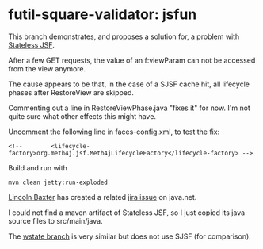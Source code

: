 futil-square-validator: jsfun
=============================

This branch demonstrates, and proposes a solution for, a problem with [Stateless JSF](http://industrieit.com/blog/2011/11/stateless-jsf-high-performance-zero-per-request-memory-overhead/).

After a few GET requests, the value of an f:viewParam can not be accessed from the view anymore.

The cause appears to be that, in the case of a SJSF cache hit, all lifecycle phases after RestoreView are skipped.

Commenting out a line in RestoreViewPhase.java "fixes it" for now. I'm not quite sure what other effects this might have.

Uncomment the following line in faces-config.xml, to test the fix:

	<!-- 		<lifecycle-factory>org.meth4j.jsf.Meth4jLifecycleFactory</lifecycle-factory> -->

Build and run with 

	mvn clean jetty:run-exploded

[Lincoln Baxter](https://github.com/lincolnthree) has created a related [jira issue](http://java.net/jira/browse/JAVASERVERFACES_SPEC_PUBLIC-1055) on java.net.

I could not find a maven artifact of Stateless JSF, so I just copied its java source files to src/main/java.

The [wstate branch](https://github.com/methylene/futil-square-validator/tree/wstate) is very similar but does not use SJSF (for comparison).

